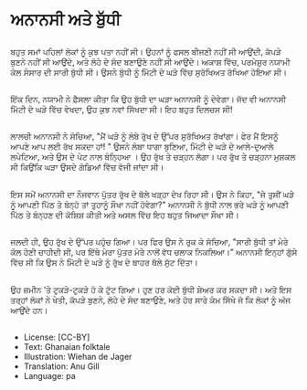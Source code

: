 # ਅਨਾਨਸੀ ਅਤੇ ਬੁੱਧੀ

##
ਬਹੁਤ ਸਮਾਂ ਪਹਿਲਾਂ ਲੋਕਾਂ ਨੂੰ ਕੁਝ ਪਤਾ ਨਹੀਂ ਸੀ। ਉਹਨਾਂ ਨੂੰ ਫਸਲ ਬੀਜਣੀ ਨਹੀਂ ਸੀ ਆਉਂਦੀ, ਕੱਪੜੇ ਬੁਣਨੇ ਨਹੀਂ ਸੀ ਆਉਂਦੇ, ਅਤੇ ਲੋਹੇ ਦੇ ਸੰਦ ਬਣਾਉਣੇ ਨਹੀਂ ਸੀ ਆਉਂਦੇ। ਅਕਾਸ਼ ਵਿੱਚ, ਪਰਮੇਸ਼ੁਰ ਨਯਾਮੀ ਕੋਲ ਸੰਸਾਰ ਦੀ ਸਾਰੀ ਬੁੱਧੀ ਸੀ। ਉਸਨੇ ਬੁੱਧੀ ਨੂੰ ਮਿੱਟੀ ਦੇ ਘੜੇ ਵਿੱਚ ਸੁਰੱਖਿਅਤ ਰੱਖਿਆ ਹੋਇਆ ਸੀ।

##
ਇੱਕ ਦਿਨ, ਨਯਾਮੀ ਨੇ ਫ਼ੈਸਲਾ ਕੀਤਾ ਕਿ ਉਹ ਬੁੱਧੀ ਦਾ ਘੜਾ ਅਨਾਨਸੀ ਨੂੰ ਦੇਵੇਗਾ। ਜੱਦ ਵੀ ਅਨਾਨਸੀ ਮਿੱਟੀ ਦੇ ਘੜੇ ਵਿੱਚ ਵੇਖਦਾ, ਉਹ ਕੁਝ ਨਵਾਂ ਸਿੱਖਦਾ ਸੀ। ਇਹ ਬਹੁਤ ਦਿਲਚਸ ਸੀ! 

##
ਲਾਲਚੀ ਅਨਾਨਸੀ ਨੇ ਸੋਚਿਆ, "ਮੈਂ ਘੜੇ ਨੂੰ ਲੰਬੇ ਰੁੱਖ ਦੇ ਉੱਪਰ ਸੁਰੱਖਿਅਤ ਰੱਖਾਂਗਾ। ਫੇਰ ਮੈਂ ਇਸਨੂੰ ਆਪਣੇ ਆਪ ਲਈ ਰੱਖ ਸਕਦਾ ਹਾਂ! " ਉਸਨੇ ਲੰਬਾ ਧਾਗਾ ਬੁਣਿਆ, ਮਿੱਟੀ ਦੇ ਘੜੇ ਦੇ ਆਲੇ-ਦੁਆਲੇ ਲਪੇਟਿਆ, ਅਤੇ ਉਸ ਦੇ ਪੇਟ ਨਾਲ ਬੰਨ੍ਹਿਆ । ਉਹ ਰੁੱਖ ਤੇ ਚੜ੍ਹਨ ਲੱਗਾ। ਪਰ ਰੁੱਖ ਤੇ ਚੜ੍ਹਨਾ ਮੁਸ਼ਕਲ ਸੀ ਕਿਉਂਕਿ ਘੜਾ ਉਸਦੇ ਗੋਡਿਆਂ ਵਿੱਚ ਵੱਜੀ ਜਾਂਦਾ ਸੀ। 

##
ਇਸ ਸਮੇਂ ਅਨਾਨਸੀ ਦਾ ਨੌਜਵਾਨ ਪੁੱਤਰ ਰੁੱਖ ਦੇ ਥੱਲੇ ਖੜ੍ਹਾ ਦੇਖ ਰਿਹਾ ਸੀ।  ਉਸ ਨੇ ਕਿਹਾ, "ਜੇ ਤੁਸੀਂ ਘੜੇ ਨੂੰ ਆਪਣੀ ਪਿੱਠ ਤੇ ਬੰਨ੍ਹੋ ਤਾਂ ਤੁਹਾਨੂੰ ਸੌਖਾ ਨਹੀਂ ਹੋਵੇਗਾ?" ਅਨਾਨਸੀ ਨੇ ਬੁੱਧੀ ਨਾਲ ਭਰੇ ਘੜੇ ਨੂੰ ਆਪਣੀ ਪਿੱਠ ਤੇ ਬੰਨ੍ਹਣ ਦੀ ਕੋਸ਼ਿਸ਼ ਕੀਤੀ ਅਤੇ ਅਸਲ ਵਿੱਚ ਇਹ ਬਹੁਤ ਜਿਆਦਾ ਸੌਖਾ ਸੀ।

##
ਜਲਦੀ ਹੀ, ਉਹ ਰੁੱਖ ਦੇ ਉੱਪਰ ਪਹੁੰਚ ਗਿਆ। ਪਰ ਫਿਰ ਉਸ ਨੇ ਰੁਕ ਕੇ ਸੋਚਿਆ, "ਸਾਰੀ ਬੁੱਧੀ ਤਾਂ ਮੇਰੇ ਕੋਲ ਹੋਣੀ ਚਾਹੀਦੀ ਸੀ, ਪਰ ਇੱਥੇ ਮੇਰਾ ਪੁੱਤਰ ਮੇਰੇ ਨਾਲੋਂ ਵੱਧ ਚਲਾਕ ਨਿਕਲਿਆ।” ਅਨਾਨਸੀ ਇਨ੍ਹਾਂ ਗੁੱਸੇ ਵਿੱਚ ਸੀ ਕਿ ਉਸ ਨੇ ਮਿੱਟੀ ਦੇ ਘੜੇ ਨੂੰ ਰੁੱਖ ਦੇ ਬਾਹਰ ਥੱਲੇ ਸੁੱਟ ਦਿੱਤਾ। 

##
ਉਹ ਜ਼ਮੀਨ 'ਤੇ ਟੁਕੜੇ-ਟੁਕੜੇ ਹੋ ਕੇ ਟੁੱਟ ਗਿਆ। ਹੁਣ ਹਰ ਕੋਈ ਬੁੱਧੀ ਸ਼ੇਅਰ ਕਰ ਸਕਦਾ ਸੀ। ਅਤੇ ਇਸ ਤਰ੍ਹਾਂ ਲੋਕਾਂ ਨੇ ਖੇਤੀ, ਕੱਪੜੇ ਬੁਣਨੇ, ਲੋਹੇ ਦੇ ਸੰਦ ਬਣਾਉਣੇ, ਅਤੇ ਹੋਰ ਸਾਰੇ ਕੰਮ ਸਿੱਖੇ ਜੋ ਕਿ ਲੋਕਾਂ ਨੂੰ ਅੱਜ ਆਉਂਦੇ ਹਨ।

##
* License: [CC-BY]
* Text: Ghanaian folktale
* Illustration: Wiehan de Jager
* Translation: Anu Gill
* Language: pa

